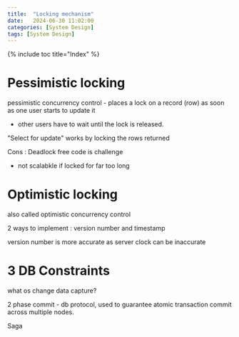 ```yaml
---
title:  "Locking mechanism"
date:   2024-06-30 11:02:00
categories: [System Design]
tags: [System Design]
---
```

{% include toc title="Index" %}

# Pessimistic locking
pessimistic concurrency control - places a lock on a record (row) as soon as one user starts to update it
- other users have to wait until the lock is released.

"Select for update" works by locking the rows returned

Cons :
Deadlock free code is challenge
- not scalabkle if locked for far too long

# Optimistic locking

also called optimistic concurrency control

2 ways to implement : version number and timestamp

version number is more accurate as server clock can be inaccurate

# 3 DB Constraints

what os change data capture?


2 phase commit - db protocol, used to guarantee atomic transaction commit across multiple nodes.

Saga
